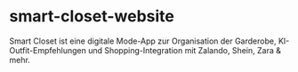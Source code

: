 # smart-closet-website
Smart Closet ist eine digitale Mode-App zur Organisation der Garderobe, KI-Outfit-Empfehlungen und Shopping-Integration mit Zalando, Shein, Zara &amp; mehr.
